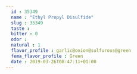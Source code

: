 ```yaml
---
  id : 35349
  name : "Ethyl Propyl Disulfide"
  slug : 35349
  taste : 
  bitter : 0
  odor : 
  natural : 1
  flavor_profile : garlic@onion@sulfurous@green
  fema_flavor_profile : Green
  date : 2019-03-26T08:47:11+01:00
---
```



